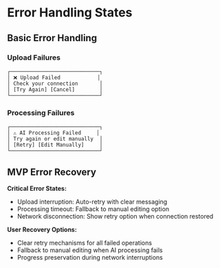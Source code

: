 # Error Handling States

## Basic Error Handling

### Upload Failures
```
┌─────────────────────────────┐
│ ❌ Upload Failed            │
│ Check your connection       │
│ [Try Again] [Cancel]        │
└─────────────────────────────┘
```

### Processing Failures
```
┌─────────────────────────────┐
│ ⚠️ AI Processing Failed     │
│ Try again or edit manually  │ 
│ [Retry] [Edit Manually]     │
└─────────────────────────────┘
```

## MVP Error Recovery

**Critical Error States:**
- Upload interruption: Auto-retry with clear messaging
- Processing timeout: Fallback to manual editing option
- Network disconnection: Show retry option when connection restored

**User Recovery Options:**
- Clear retry mechanisms for all failed operations
- Fallback to manual editing when AI processing fails
- Progress preservation during network interruptions